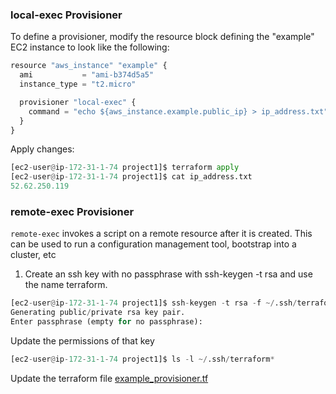 ### local-exec Provisioner
To define a provisioner, modify the resource block defining the "example" EC2 instance to look like the following:
```python
resource "aws_instance" "example" {
  ami           = "ami-b374d5a5"
  instance_type = "t2.micro"

  provisioner "local-exec" {
    command = "echo ${aws_instance.example.public_ip} > ip_address.txt"
  }
}
```
Apply changes:
```python
[ec2-user@ip-172-31-1-74 project1]$ terraform apply
[ec2-user@ip-172-31-1-74 project1]$ cat ip_address.txt
52.62.250.119
```
### remote-exec Provisioner
`remote-exec` invokes a script on a remote resource after it is created. This can be used to run a configuration management tool, bootstrap into a cluster, etc

1) Create an ssh key with no passphrase with ssh-keygen -t rsa and use the name terraform.
```python
[ec2-user@ip-172-31-1-74 project1]$ ssh-keygen -t rsa -f ~/.ssh/terraform
Generating public/private rsa key pair.
Enter passphrase (empty for no passphrase):
```
Update the permissions of that key 
```python
[ec2-user@ip-172-31-1-74 project1]$ ls -l ~/.ssh/terraform*
```
Update the terraform file [example_provisioner.tf](https://github.com/juliehub/Terraform-Practice/blob/master/example_provisioner.tf)

